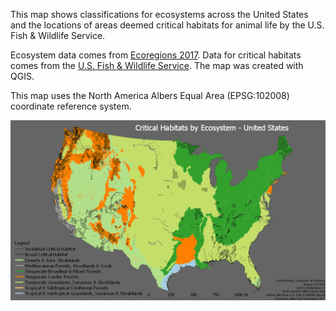 This map shows classifications for ecosystems across the United States and the locations of areas deemed critical habitats for animal life by the U.S. Fish & Wildlife Service.

Ecosystem data comes from <a href="https://ecoregions2017.appspot.com/">Ecoregions 2017</a>. Data for critical habitats comes from the <a href="https://ecos.fws.gov/ecp/report/table/critical-habitat.html">U.S. Fish & Wildlife Service</a>. The map was created with QGIS.

This map uses the North America Albers Equal Area (EPSG:102008) coordinate reference system.

<img src="https://github.com/heltond/ecosystem-habitats/blob/master/graphics/Ecosystems_1200px.png?raw=true">
